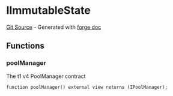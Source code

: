 # IImmutableState
[Git Source](https://github.com/uniswap/v4-periphery/blob/3f295d8435e4f776ea2daeb96ce1bc6d63f33fc7/src/interfaces/IImmutableState.sol) - Generated with [forge doc](https://book.getfoundry.sh/reference/forge/forge-doc)


## Functions
### poolManager

The t1 v4 PoolManager contract


```solidity
function poolManager() external view returns (IPoolManager);
```

